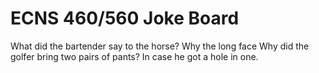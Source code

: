 # ECNS 460/560 Joke Board

What did the bartender say to the horse? Why the long face
Why did the golfer bring two pairs of pants? In case he got a hole in one.
